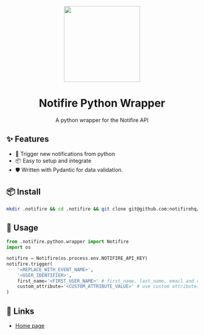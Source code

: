<p align="center">
  <a href="https://notifire.co">
    <img width="200" src="https://super-static-assets.s3.amazonaws.com/1e9f5a51-c4c6-4fca-b6e8-25fa0186f139/images/1b0b8afa-a688-408a-bb0e-d30742073965.svg">
  </a>
</p>

<h1 align="center">Notifire Python Wrapper</h1>

<div align="center">

A python wrapper for the Notifire API

</div>

## ✨ Features

- 🌈 Trigger new notifications from python
- 📦 Easy to setup and integrate
- 🛡 Written with Pydantic for data validation.

## 📦 Install

```bash
mkdir .notifire && cd .notifire && git clone git@github.com:notifirehq/python.git
```

## 🔨 Usage

```python
from .notifire.python.wrapper import Notifire
import os

notifire = Notifire(os.process.env.NOTIFIRE_API_KEY)
notifire.trigger(
    '<REPLACE_WITH_EVENT_NAME>',
    '<USER_IDENTIFIER>',
    first_name='<FIRST_USER_NAME>' # first_name, last_name, email and channels are optional
    custom_attribute='<CUSTOM_ATTRIBUTE_VALUE>' # use custom attributes from each event here
)

```

## 🔗 Links

- [Home page](https://notifire.co/)
